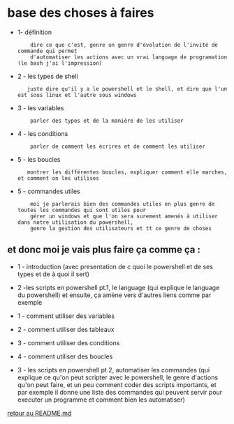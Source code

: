 # base des choses à faires

* 1- définition
          
          dire ce que c'est, genre un genre d'évolution de l'invité de commande qui permet 
          d'automatiser les actions avec un vrai language de programation (le bash j'ai l'impression)
          
* 2 - les types de shell
         
         juste dire qu'il y a le powershell et le shell, et dire que l'un est sous linux et l'autre sous windows
          
* 3 - les variables
          
          parler des types et de la manière de les utiliser
          
* 4 - les conditions
        
          parler de comment les écrires et de comment les utiliser
          
* 5 - les boucles
         
         montrer les différentes boucles, expliquer comment elle marches, et comment on les utilises
          
* 5 - commandes utiles

          moi je parlerais bien des commandes utiles en plus genre de toutes les commandes qui sont utiles pour
          gérer un windows et que l'on sera surement amenés à utiliser dans notre utilisation du powershell,
          genre la gestion des utilisateurs et tt ce genre de choses
          
          
## et donc moi je vais plus faire ça comme ça :

* 1 - introduction (avec presentation de c quoi le powershell et de ses types et de à quoi il sert)

* 2 -les scripts en powershell pt.1, le language (qui explique le language du powershell) et ensuite, ça amène vers d'autres liens comme par exemple 
 * 1 - comment utiliser des variables 
 * 2 - comment utiliser des tableaux 
 * 3 - comment utiliser des conditions  
 * 4 - comment utiliser des boucles 

* 3 - les scripts en powershell pt.2, automatiser les commandes (qui explique ce qu'on peut scripter avec le powershell, le genre d'actions qu'on peut faire, et un peu comment coder des scripts importants, et par exemple il donne une liste des commandes qui peuvent servir pour executer un programme et comment bien les automatiser)




[retour au README.md](https://github.com/LBROCHARD/cours-linux)
